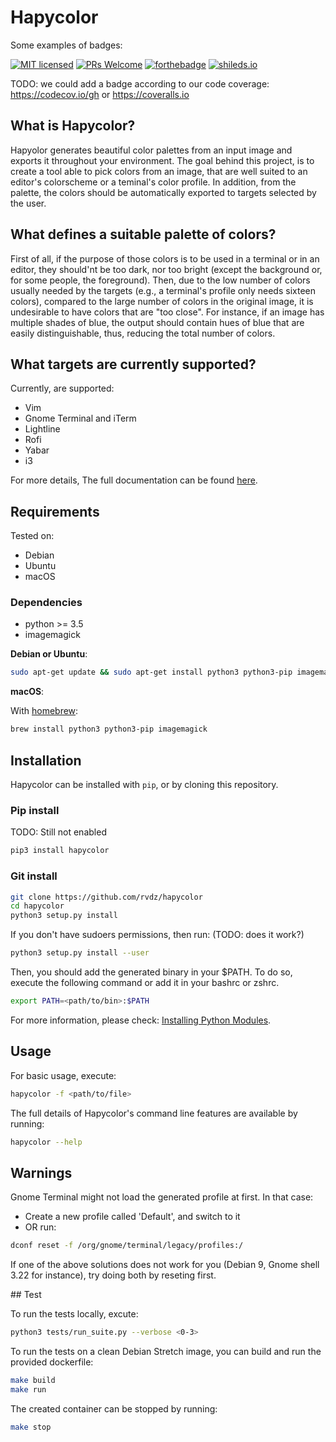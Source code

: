 # Hapycolor

Some examples of badges:

[![MIT licensed](https://img.shields.io/badge/license-MIT-blue.svg)](./LICENSE.md)
[![PRs Welcome](https://img.shields.io/badge/PRs-welcome-brightgreen.svg?style=flat-square)](http://makeapullrequest.com)
[![forthebadge](http://forthebadge.com/images/badges/kinda-sfw.svg)](http://forthebadge.com)
[![shileds.io](https://img.shields.io/badge/built--with-vim-green.svg?style=for-the-badge)](http://shields.io)

TODO: we could add a badge according to our code coverage: https://codecov.io/gh or https://coveralls.io

## What is Hapycolor?
Hapyolor generates beautiful color palettes from an input image and exports it
throughout your environment. The goal behind this project, is to create a tool
able to pick colors from an image, that are well suited to an editor's colorscheme
or a teminal's color profile. In addition, from the palette,
the colors should be automatically exported to targets selected by the user.

## What defines a suitable palette of colors?
First of all, if the purpose of those colors is to be used in a terminal or in
an editor, they should'nt be too dark, nor too bright (except the background or,
for some people, the foreground). Then, due to the low number of colors usually needed by the
targets (e.g., a terminal's profile only needs sixteen colors), compared to the
large number of colors in the original image, it is undesirable
to have colors that are "too close". For instance, if an image has multiple
shades of blue, the output should contain hues of blue that are easily
distinguishable, thus, reducing the total number of colors.

## What targets are currently supported?
Currently, are supported:

- Vim
- Gnome Terminal and iTerm
- Lightline
- Rofi
- Yabar
- i3

For more details, The full documentation can be found [here](https://rvdz.github.io/hapycolor/).

## Requirements
Tested on:

- Debian
- Ubuntu
- macOS

### Dependencies
- python >= 3.5
- imagemagick

__Debian or Ubuntu__:
```sh
sudo apt-get update && sudo apt-get install python3 python3-pip imagemagick -y
```

__macOS__:

With [homebrew](https://brew.sh/):
```sh
brew install python3 python3-pip imagemagick
```

## Installation
Hapycolor can be installed with `pip`, or by cloning this repository.

### Pip install
TODO: Still not enabled
```sh
pip3 install hapycolor
```

### Git install
```sh
git clone https://github.com/rvdz/hapycolor
cd hapycolor
python3 setup.py install
```

If you don't have sudoers permissions, then run: (TODO: does it work?)
```sh
python3 setup.py install --user
```

Then, you should add the generated binary in your $PATH. To do so, execute
the following command or add it in your bashrc or zshrc.
```sh
export PATH=<path/to/bin>:$PATH
```
For more information, please check: [Installing Python Modules](https://docs.python.org/3.6/install/index.html#alternate-installation).

## Usage
For basic usage, execute:

```sh
hapycolor -f <path/to/file>
```

The full details of Hapycolor's command line features are available
by running:

```sh
hapycolor --help
```

## Warnings
Gnome Terminal might not load the generated profile at first. In that
case:
- Create a new profile called 'Default', and switch to it
- OR run:
```sh
dconf reset -f /org/gnome/terminal/legacy/profiles:/
```

If one of the above solutions does not work for you (Debian 9,
Gnome shell 3.22 for instance), try doing both by reseting first.

## Test

To run the tests locally, excute:
```sh
python3 tests/run_suite.py --verbose <0-3>
```

To run the tests on a clean Debian Stretch image, you can build and run
the provided dockerfile:
```sh
make build
make run
```

The created container can be stopped by running:
```sh
make stop
```
